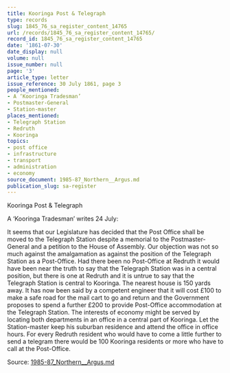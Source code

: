 ```yaml
---
title: Kooringa Post & Telegraph
type: records
slug: 1845_76_sa_register_content_14765
url: /records/1845_76_sa_register_content_14765/
record_id: 1845_76_sa_register_content_14765
date: '1861-07-30'
date_display: null
volume: null
issue_number: null
page: '3'
article_type: letter
issue_reference: 30 July 1861, page 3
people_mentioned:
- A ‘Kooringa Tradesman’
- Postmaster-General
- Station-master
places_mentioned:
- Telegraph Station
- Redruth
- Kooringa
topics:
- post office
- infrastructure
- transport
- administration
- economy
source_document: 1985-87_Northern__Argus.md
publication_slug: sa-register
---
```


Kooringa Post & Telegraph

A ‘Kooringa Tradesman’ writes 24 July:

It seems that our Legislature has decided that the Post Office shall be moved to the Telegraph Station despite a memorial to the Postmaster-General and a petition to the House of Assembly.  Our objection was not so much against the amalgamation as against the position of the Telegraph Station as a Post-Office.  Had there been no Post-Office at Redruth it would have been near the truth to say that the Telegraph Station was in a central position, but there is one at Redruth and it is untrue to say that the Telegraph Station is central to Kooringa.  The nearest house is 150 yards away.  It has now been said by a competent engineer that it will cost £100 to make a safe road for the mail cart to go and return and the Government proposes to spend a further £200 to provide Post-Office accommodation at the Telegraph Station.  The interests of economy might be served by locating both departments in an office in a central part of Kooringa.  Let the Station-master keep his suburban residence and attend the office in office hours.  For every Redruth resident who would have to come a little further to send a telegram there would be 100 Kooringa residents or more who have to call at the Post-Office.

Source: [1985-87_Northern__Argus.md](/downloads/markdown/1985-87_Northern__Argus.md)

